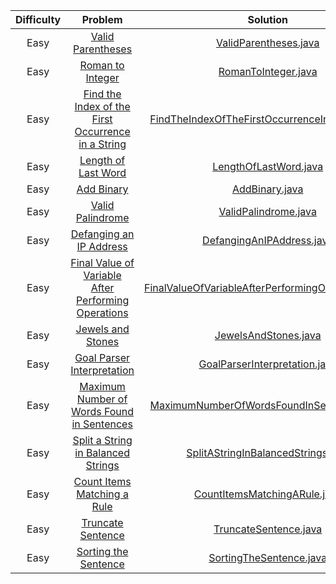 | Difficulty |                                                                                                               Problem                                                       		 		                                                                                                               |                            Solution                                                                                                                               				 		                            
|:----------:|:-----------------------------------------------------------------------------------------------------------------------------------------------------------------------------------------------------------------------------------------------------------------------------------------------:|:----------------------------------------------------------------------------------------------------------------------------------------------------------------------------------------------------:|
|  Easy   	  |                                                                                    [Valid Parentheses](https://leetcode.com/problems/valid-parentheses)                                               		 		                                                                                     |                                 [ValidParentheses.java](https://github.com/Jyeverson/leetcode/blob/main/src/JAVA.ValidParentheses.java)                     				 		                                  |															   |
|  Easy   	  |                                                                                     [Roman to Integer](https://leetcode.com/problems/roman-to-integer)                                               		 		                                                                                      |                                   [RomanToInteger.java](https://github.com/Jyeverson/leetcode/blob/main/src/JAVA.RomanToInteger.java)                     				 		                                    |															   |
|  Easy   	  |                                                   [Find the Index of the First Occurrence in a String](https://leetcode.com/problems/find-the-index-of-the-first-occurrence-in-a-string)                                               		 		                                                    |        [FindTheIndexOfTheFirstOccurrenceInAString.java](https://github.com/Jyeverson/leetcode/blob/main/src/JAVA.FindTheIndexOfTheFirstOccurrenceInAString.java)                     				 		         |															   |
|  Easy   	  |                                                                                  [Length of Last Word](https://leetcode.com/problems/length-of-last-word)                                               		 		                                                                                   |                                 [LengthOfLastWord.java](https://github.com/Jyeverson/leetcode/blob/main/src/JAVA.LengthOfLastWord.java)                     				 		                                  |															   |
|  Easy   	  |                                                                                           [Add Binary](https://leetcode.com/problems/add-binary)                                               		 		                                                                                            |                                        [AddBinary.java](https://github.com/Jyeverson/leetcode/blob/main/src/JAVA.AddBinary.java)                     				 		                                         |															   |
|  Easy   	  |                                                                                     [Valid Palindrome](https://leetcode.com/problems/valid-palindrome)                                               		 		                                                                                      |                                  [ValidPalindrome.java](https://github.com/Jyeverson/leetcode/blob/main/src/JAVA.ValidPalindrome.java)                     				 		                                   |															   |
|  Easy   	  |                                                                              [Defanging an IP Address](https://leetcode.com/problems/defanging-an-ip-address)                                               		 		                                                                               |                                  [DefangingAnIPAddress.java](https://github.com/Jyeverson/leetcode/blob/main/src/JAVA.DefangingAnIPAddress.java)                     				 		                                   |															   |
|  Easy   	  |                                                  [Final Value of Variable After Performing Operations](https://leetcode.com/problems/final-value-of-variable-after-performing-operations)                                               		 		                                                   |                                  [FinalValueOfVariableAfterPerformingOperations.java](https://github.com/Jyeverson/leetcode/blob/main/src/JAVA.FinalValueOfVariableAfterPerformingOperations.java)                     				 		                                   |															   |
|  Easy   	  |                                                                                    [Jewels and Stones](https://leetcode.com/problems/jewels-and-stones)                                               		 		                                                                                     |                                  [JewelsAndStones.java](https://github.com/Jyeverson/leetcode/blob/main/src/JAVA.JewelsAndStones.java)                     				 		                                   |															   |
|  Easy   	  |                                                                           [Goal Parser Interpretation](https://leetcode.com/problems/goal-parser-interpretation)                                               		 		                                                                            |                                  [GoalParserInterpretation.java](https://github.com/Jyeverson/leetcode/blob/main/src/JAVA.GoalParserInterpretation.java)                     				 		                                   |															   |
|  Easy   	  |                                                           [Maximum Number of Words Found in Sentences](https://leetcode.com/problems/maximum-number-of-words-found-in-sentences)                                               		 		                                                            |                                  [MaximumNumberOfWordsFoundInSentences.java](https://github.com/Jyeverson/leetcode/blob/main/src/JAVA.MaximumNumberOfWordsFoundInSentences.java)                     				 		                                   |															   |
|  Easy   	  |                                                    [Split a String in Balanced Strings](https://leetcode.com/problems/https://leetcode.com/problems/split-a-string-in-balanced-strings)                                               		 		                                                     |                                  [SplitAStringInBalancedStrings.java](https://github.com/Jyeverson/leetcode/blob/main/src/JAVA.SplitAStringInBalancedStrings.java)                     				 		                                   |															   |
|  Easy   	  |                                                                          [Count Items Matching a Rule](https://leetcode.com/problems/count-items-matching-a-rule)                                               		 		                                                                           |                                  [CountItemsMatchingARule.java](https://github.com/Jyeverson/leetcode/blob/main/src/JAVA.CountItemsMatchingARule.java)                     				 		                                   |															   |
|  Easy   	  |                                                                                    [Truncate Sentence](https://leetcode.com/problems/truncate-sentence)                                               		 		                                                                                     |                                  [TruncateSentence.java](https://github.com/Jyeverson/leetcode/blob/main/src/JAVA.TruncateSentence.java)                     				 		                                   |															   |
|  Easy   	  |                                                                                   [Sorting the Sentence](https://leetcode.com/problems/sorting-the-sentence)                                               		 		                                                                                   |                                  [SortingTheSentence.java](https://github.com/Jyeverson/leetcode/blob/main/src/JAVA.SortingTheSentence.java)                     				 		                                   |															   |
